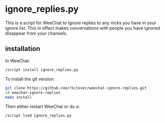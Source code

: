 # ignore_replies.py

This is a script for WeeChat to ignore replies to any nicks you have in
your ignore list. This in effect makes conversations with people you
have ignored disappear from your channels.

## installation

In WeeChat:

```
/script install ignore_replies.py
```

To install the git version:

```bash
git clone https://github.com/rkitover/weechat-ignore-replies.git
cd weechat-ignore-replies
make install
```

Then either restart WeeChat or do a:

```
/script load ignore_replies.py
```
